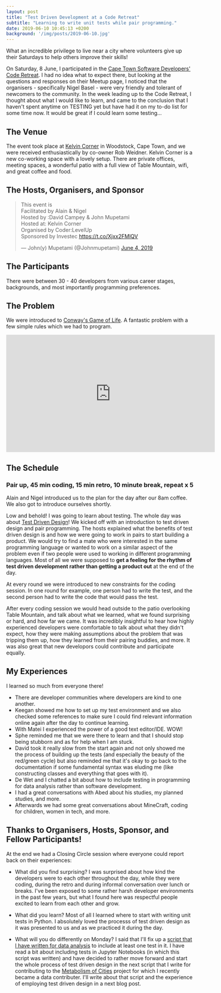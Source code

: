 ```yaml
---
layout: post
title: "Test Driven Development at a Code Retreat"
subtitle: "Learning to write unit tests while pair programming."
date: 2019-06-10 10:45:13 +0200
background: '/img/posts/2019-06-10.jpg'
---
```


What an incredible privilege to live near a city where volunteers give up their Saturdays to help others improve their skills!

On Saturday, 8 June, I participated in the [Cape Town Software Developers'](https://www.meetup.com/Cape-Town-Software-Developers/)
[Code Retreat](https://www.meetup.com/Cape-Town-Software-Developers/events/261742542/). I had no idea what to expect there, but 
looking at the questions and responses on their Meetup page, I noticed that the organisers - specifically Nigel Basel - were very
friendly and tolerant of newcomers to the community. In the week leading up to the Code Retreat, I thought about what I would like 
to learn, and came to the conclusion that I haven't spent anytime on TESTING yet but have had it on my to-do list for some time now. 
It would be great if I could learn some testing...

## The Venue

The event took place at [Kelvin Corner](https://kelvincorner.com/) in Woodstock, Cape Town, and we were received enthusiastically 
by co-owner Rob Weidner. Kelvin Corner is a new co-working space with a lovely setup. 
There are private offices, meeting spaces, a wonderful patio with a full view of Table Mountain, wifi, and great coffee and food.

## The Hosts, Organisers, and Sponsor

<blockquote class="twitter-tweet" data-lang="en"><p lang="en" dir="ltr">This event is<br>Facilitated by Alain &amp; Nigel<br>Hosted by :David Campey &amp; John Mupetami<br>Hosted at: Kelvin Corner<br>Organised by Coder:LevelUp<br>Sponsored by Investec <a href="https://t.co/Xjxx2FMlQV">https://t.co/Xjxx2FMlQV</a></p>&mdash; John(y) Mupetami (@Johnmupetami) <a href="https://twitter.com/Johnmupetami/status/1135881504578572288?ref_src=twsrc%5Etfw">June 4, 2019</a></blockquote>
<script async src="https://platform.twitter.com/widgets.js" charset="utf-8"></script>

## The Participants

There were between 30 - 40 developers from various career stages, backgrounds, and 
most importantly programming preferences. 

## The Problem

We were introduced to [Conway's Game of Life](https://en.wikipedia.org/wiki/Conway%27s_Game_of_Life). A fantastic problem with a few simple rules which we had to program.

<iframe width="560" height="315" src="https://www.youtube.com/embed/CgOcEZinQ2I" frameborder="0" allow="accelerometer; autoplay; encrypted-media; gyroscope; picture-in-picture" allowfullscreen></iframe>

## The Schedule
### Pair up, 45 min coding, 15 min retro, 10 minute break, repeat x 5

Alain and Nigel introduced us to the plan for the day after our 8am coffee. We also got to introduce ourselves shortly. 

Low and behold! I was going to learn about testing. The whole day was about
[Test Driven Design](https://www.freecodecamp.org/news/test-driven-development-what-it-is-and-what-it-is-not-41fa6bca02a2/)! 
We kicked off with an introduction to test driven design and pair programming. The hosts explained what the benefits of test
driven design is and how we were going to work in pairs to start building a product. We would try to find a mate who were 
interested in the same programming language or wanted to work on a similar aspect of the problem even if two people were used
to working in different programming languages. Most of all we were supposed to **get a feeling for the rhythm of test driven 
development rather than getting a product out** at the end of the day.

At every round we were introduced to new constraints for the coding session. In one round for example, one person had to 
write the test, and the second person had to write the code that would pass the test.

After every coding session we would head outside to the patio overlooking Table Mountain, and talk about what we learned, what
we found surprising or hard, and how far we came. It was incredibly insightful to hear how highly experienced developers were
comfortable to talk about what they didn't expect, how they were making assumptions about the problem that was tripping them
up, how they learned from their pairing buddies, and more. It was also great that new developors could contribute and participate
equally.

## My Experiences

I learned so much from everyone there! 

- There are developer communities where developers are kind to one another.
- Keegan showed me how to set up my test environment and we also checked some references to make sure I could find relevant information online again after the day to continue learning.
- With Matei I experienced the power of a good text editor/IDE. WOW!
- Sphe reminded me that we were there to learn and that I should stop being stubborn and as for help when I am stuck.
- David took it really slow from the start again and not only showed me the process of building up the tests (and especially the
beauty of the red/green cycle) but also reminded me that it's okay to go back to the documentation if some fundamental 
syntax was eluding me (like constructing classes and everything that goes with it).
- De Wet and I chatted a bit about how to include testing in programming for data analysis rather than software development.
- I had a great conversations with Abed about his studies, my planned studies, and more.
- Afterwards we had some great conversations about MineCraft, coding for children, women in tech, and more.

## Thanks to Organisers, Hosts, Sponsor, and Fellow Participants!

At the end we had a Closing Circle session where everyone could report back on their experiences:

- What did you find surprising?
I was surprised about how kind the developers were to each other throughout the day, while they were coding, during the retro
and during informal conversation over lunch or breaks. I've been exposed to some rather harsh developer environments in the past 
few years, but what I found here was respectful people excited to learn from each other and grow.

- What did you learn?
Most of all I learned where to start with writing unit tests in Python. I absolutely loved the processs of test driven design
as it was presented to us and as we practiced it during the day.

- What will you do differently on Monday?
I said that I'll fix up a [script that I have written for data analysis](http://datascentable.org/2019/06/04/hackday.html)
to include at least one test in it. I have read a bit about including tests in Jupyter Notebooks (in which this script was written) and
have decided to rather move forward and start the whole process of test driven design in the next script that I write for contributing to 
the [Metabolism of Cities](https://metabolismofcities.org/) project for which I recently became a data contributer. I'll write about
that script and the experience of employing test driven design in a next blog post.

